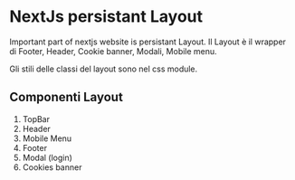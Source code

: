 # NextJs persistant Layout

Important part of nextjs website is persistant Layout. Il Layout è il wrapper
di Footer, Header, Cookie banner, Modali, Mobile menu.

Gli stili delle classi del layout sono nel css module.

## Componenti Layout

1. TopBar
2. Header
3. Mobile Menu
4. Footer
5. Modal (login)
6. Cookies banner